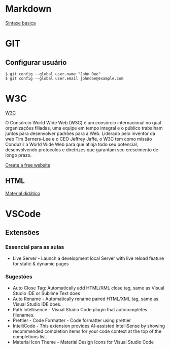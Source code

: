 # Markdown
[Sintaxe básica](https://www.markdownguide.org/basic-syntax/)

# GIT
## Configurar usuário
```
$ git config --global user.name "John Doe"
$ git config --global user.email johndoe@example.com
```
# W3C
[W3C](https://www.w3c.br/)

O Consórcio World Wide Web (W3C) é um consórcio internacional no qual organizações filiadas, uma equipe em tempo integral e o público trabalham juntos para desenvolver padrões para a Web. Liderado pelo inventor da web Tim Berners-Lee e o CEO Jeffrey Jaffe, o W3C tem como missão Conduzir a World Wide Web para que atinja todo seu potencial, desenvolvendo protocolos e diretrizes que garantam seu crescimento de longo prazo.

[Create a free website](https://www.w3schools.com/spaces/)

## HTML
[Material didático](https://www.w3schools.com/html/default.asp)

# VSCode
## Extensões
### Essencial para as aulas
* Live Server - Launch a development local Server with live reload feature for static & dynamic pages
### Sugestões
* Auto Close Tag: Automatically add HTML/XML close tag, same as Visual Studio IDE or Sublime Text does
* Auto Rename - Automatically rename paired HTML/XML tag, same as Visual Studio IDE does.
* Path Intellisence - Visual Studio Code plugin that autocompletes filenames.
* Prettier - Code Formatter - Code formatter using prettier
* IntelliCode - This extension provides AI-assisted IntelliSense by showing recommended completion items for your code context at the top of the completions list.
* Material Icon Theme - Material Design Icons for Visual Studio Code
